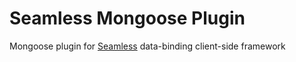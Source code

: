 # Seamless Mongoose Plugin

Mongoose plugin for [Seamless](https://github.com/cyper8/seamless) data-binding client-side framework